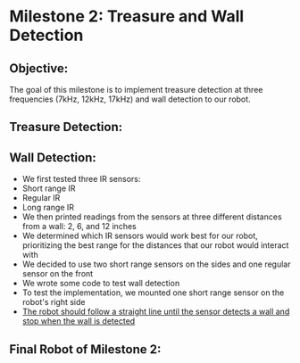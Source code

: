 # Milestone 2: Treasure and Wall Detection

## Objective:
The goal of this milestone is to implement treasure detection at three frequencies (7kHz, 12kHz, 17kHz) and wall detection to our robot.

## Treasure Detection:

## Wall Detection:
* We first tested three IR sensors:  
 * Short range IR  
 * Regular IR  
 * Long range IR  
* We then printed readings from the sensors at three different distances from a wall: 2, 6, and 12 inches  
 * We determined which IR sensors would work best for our robot, prioritizing the best range for the distances that our robot would interact with  
 * We decided to use two short range sensors on the sides and one regular sensor on the front  
* We wrote some code to test wall detection  
 * To test the implementation, we mounted one short range sensor on the robot's right side  
 * [The robot should follow a straight line until the sensor detects a wall and stop when the wall is detected](https://youtu.be/_vbiJvubCpY)

## Final Robot of Milestone 2:
